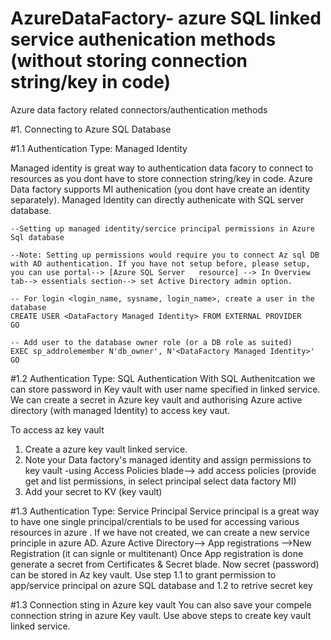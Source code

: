 # AzureDataFactory- azure SQL linked service authenication methods (without storing connection string/key in code)
Azure data factory related connectors/authentication methods

#1. Connecting to Azure SQL Database

#1.1 Authentication Type: Managed Identity

Managed identity is great way to authentication data facory to connect to resources as you dont have to store connection string/key in code. Azure Data factory supports MI authenication (you dont have create an identity separately). Managed Identity can directly authenicate with SQL server database.
    
    --Setting up managed identity/sercice principal permissions in Azure Sql database
    
    --Note: Setting up permissions would require you to connect Az sql DB with AD authentication. If you have not setup before, please setup, you can use portal--> [Azure SQL Server   resource] --> In Overview tab--> essentials section--> set Active Directory admin option.
    
    -- For login <login_name, sysname, login_name>, create a user in the database
    CREATE USER <DataFactory Managed Identity> FROM EXTERNAL PROVIDER
    GO

    -- Add user to the database owner role (or a DB role as suited)
    EXEC sp_addrolemember N'db_owner', N'<DataFactory Managed Identity>'
    GO
    
#1.2 Authentication Type: SQL Authentication
With SQL Authenitcation we can store password in Key vault with user name specified in linked service. We can create a secret in Azure key vault and authorising Azure active directory (with managed Identity) to access key vaut.

To access az key vault
1. Create a azure key vault linked service.
2. Note your Data factory's managed identity and assign permissions to key vault -using Access Policies blade--> add access policies (provide get and list permissions, in select principal select data factory MI)
3. Add your secret to KV (key vault)
 
 
#1.3 Authentication Type: Service Principal
Service principal is a great way to have one single principal/crentials to be used for accessing various resources in azure . If we have not created, we can create a new service principle in azure AD.
Azure Active Directory--> App registrations -->New Registration (it can signle or multitenant)
Once App registration is done generate a secret from Certificates & Secret blade.
Now secret (password) can be stored in Az key vault.
Use step 1.1 to grant permission to app/service principal on azure SQL database and 1.2 to retrive secret key


#1.3 Connection sting in Azure key vault
You can also save your compele connection string in azure Key vault. Use above steps to create key vault linked service.




